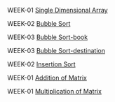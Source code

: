 WEEK-01 [Single Dimensional Array](https://github.com/Bollepally-Sindhuja/2203A51595_DAA_Batch-02/blob/main/array.c)

WEEK-02 [Bubble Sort](https://github.com/Bollepally-Sindhuja/2203A51595_DAA_Batch-02/blob/main/bubble_sort.c)

WEEK-03 [Bubble Sort-book](https://github.com/Bollepally-Sindhuja/2203A51595_DAA_Batch-02/blob/main/bubblesort(book).c)

WEEK-03 [Bubble Sort-destination](https://github.com/Bollepally-Sindhuja/2203A51595_DAA_Batch-02/blob/main/bubblesort(destination).cpp)

WEEK-02 [Insertion Sort](https://github.com/Bollepally-Sindhuja/2203A51595_DAA_Batch-02/blob/main/insertion_sort.c)

WEEK-01 [Addition of Matrix](https://github.com/Bollepally-Sindhuja/2203A51595_DAA_Batch-02/blob/main/matrix_addition.c)

WEEK-01 [Multiplication of Matrix](https://github.com/Bollepally-Sindhuja/2203A51595_DAA_Batch-02/blob/main/matrix_multiplication.c)
